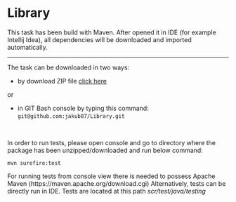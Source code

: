 # Library

<p>This task has been build with Maven. After opened it in IDE (for example Intellij Idea), all dependencies will be downloaded and imported automatically. </p>

<hr>

<p>The task can be downloaded in two ways:</p>
<ul>
  <li> by download ZIP file <a href="https://github.com/jakub87/Library/archive/master.zip">click here</a> </li>
</ul>
 or
<ul>
  <li> in GIT Bash console by typing this command: <code>git@github.com:jakub87/Library.git </code></li>
</ul>
<br>

<p> In order to run tests, please open console and go to directory where the package has been unzipped/downloaded and run below command:</p>
<code>mvn surefire:test</code>

<p>For running tests from console view there is needed to possess Apache Maven (https://maven.apache.org/download.cgi)
Alternatively, tests can be directly run in IDE. Tests are located at this path <i>scr/test/java/testing</i> </p>








